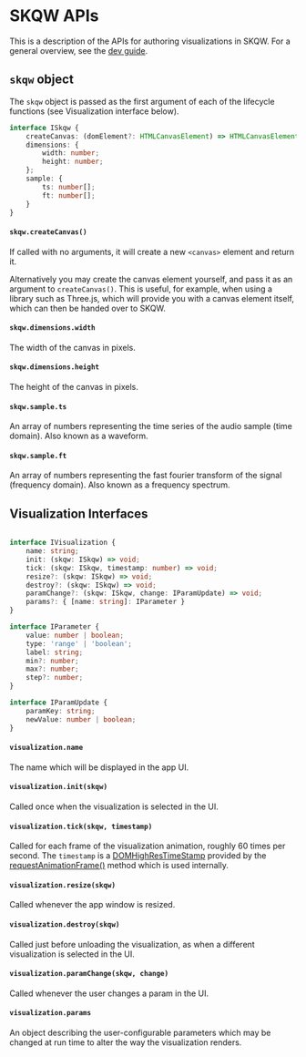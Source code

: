 # SKQW APIs

This is a description of the APIs for authoring visualizations in SKQW.
For a general overview, see the [dev guide](./dev-guide.md).

## `skqw` object
The `skqw` object is passed as the first argument of each of the lifecycle 
functions (see Visualization interface below). 

```TypeScript
interface ISkqw {
    createCanvas: (domElement?: HTMLCanvasElement) => HTMLCanvasElement;
    dimensions: {
        width: number;
        height: number;
    };
    sample: {
        ts: number[];
        ft: number[];
    }
}
```

#### `skqw.createCanvas()`

If called with no arguments, it will create a new `<canvas>` element
and return it.

Alternatively you may create the canvas element yourself, and pass it 
as an argument to `createCanvas()`. This is useful, for example, when
using a library such as Three.js, which will provide you with a canvas
element itself, which can then be handed over to SKQW.

#### `skqw.dimensions.width`

The width of the canvas in pixels.

#### `skqw.dimensions.height`

The height of the canvas in pixels.

#### `skqw.sample.ts`

An array of numbers representing the time series of the audio
sample (time domain). Also known as a waveform.

#### `skqw.sample.ft`

An array of numbers representing the fast fourier transform of the 
signal (frequency domain). Also known as a frequency spectrum.

## Visualization Interfaces

```TypeScript

interface IVisualization {
    name: string;
    init: (skqw: ISkqw) => void;
    tick: (skqw: ISkqw, timestamp: number) => void;
    resize?: (skqw: ISkqw) => void;
    destroy?: (skqw: ISkqw) => void;
    paramChange?: (skqw: ISkqw, change: IParamUpdate) => void;
    params?: { [name: string]: IParameter }
}

interface IParameter {
    value: number | boolean;
    type: 'range' | 'boolean';
    label: string;
    min?: number;
    max?: number;
    step?: number;
}

interface IParamUpdate {
    paramKey: string;
    newValue: number | boolean;
}
```

#### `visualization.name`

The name which will be displayed in the app UI.

#### `visualization.init(skqw)`

Called once when the visualization is selected in the UI.

#### `visualization.tick(skqw, timestamp)`

Called for each frame of the visualization animation, roughly 60 times
per second. The `timestamp` is a [DOMHighResTimeStamp](https://developer.mozilla.org/en-US/docs/Web/API/DOMHighResTimeStamp)
provided by the [requestAnimationFrame()](https://developer.mozilla.org/en-US/docs/Web/API/window/requestAnimationFrame)
method which is used internally.

#### `visualization.resize(skqw)`

Called whenever the app window is resized.

#### `visualization.destroy(skqw)`

Called just before unloading the visualization, as when a different 
visualization is selected in the UI.

#### `visualization.paramChange(skqw, change)`

Called whenever the user changes a param in the UI.

#### `visualization.params`

An object describing the user-configurable parameters which may be
changed at run time to alter the way the visualization renders.

